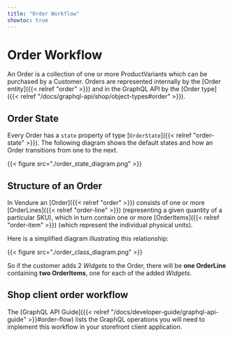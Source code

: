 ```yaml
---
title: "Order Workflow"
showtoc: true
---
```


# Order Workflow

An Order is a collection of one or more ProductVariants which can be purchased by a Customer. Orders are represented internally by the [Order entity]({{< relref "order" >}}) and in the GraphQL API by the [Order type]({{< relref "/docs/graphql-api/shop/object-types#order" >}}).

## Order State

Every Order has a `state` property of type [`OrderState`]({{< relref "order-state" >}}). The following diagram shows the default states and how an Order transitions from one to the next.

{{< figure src="./order_state_diagram.png" >}}

## Structure of an Order

In Vendure an [Order]({{< relref "order" >}}) consists of one or more [OrderLines]({{< relref "order-line" >}}) (representing a given quantity of a particular SKU), which in turn contain one or more [OrderItems]({{< relref "order-item" >}}) (which represent the individual physical units). 

Here is a simplified diagram illustrating this relationship:

{{< figure src="./order_class_diagram.png" >}}

So if the customer adds 2 *Widgets* to the Order, there will be **one OrderLine** containing **two OrderItems**, one for each of the added *Widgets*.

## Shop client order workflow

The [GraphQL API Guide]({{< relref "/docs/developer-guide/graphql-api-guide" >}}#order-flow) lists the GraphQL operations you will need to implement this workflow in your storefront client application.

